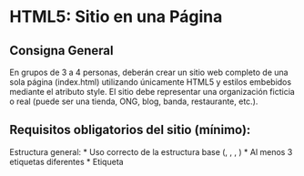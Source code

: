 <h1>HTML5: Sitio en una Página </h1>
<h2>Consigna General </h2>
<p>En grupos de 3 a 4 personas, deberán crear un sitio web completo de una sola página (index.html) 
utilizando únicamente HTML5 y estilos embebidos mediante el atributo style. El sitio debe representar 
una organización ficticia o real (puede ser una tienda, ONG, blog, banda, restaurante, 
etc.).</p>
<h2>Requisitos obligatorios del sitio (mínimo): </h2>
Estructura general: 
* Uso correcto de la estructura base (<!DOCTYPE html>, <html>, <head>, <body>) 
* Al menos 3 etiquetas <meta> diferentes 
* Etiqueta <title> representativa 
<h3>Contenido estructurado: </h3>
* Un <header> con título y logo 
* Un <nav> con enlaces internos 
* Un <main> con al menos 2 secciones (<section>), 1 artículo (<article>) y 1 barra lateral (<aside>) - Una <footer> con información de contacto o créditos 
<h3>Elementos adicionales: </h3>
* Al menos 1 tabla con encabezados 
* Al menos 1 lista (ordenada o desordenada) 
* Al menos 1 imagen con atributo alt- Enlaces internos y al menos 1 externo 
<h3>Estilos embebidos: </h3>
* Aplicar style en varias etiquetas 
* Usar al menos 5 propiedades CSS diferentes (color, background-color, border, etc.) 
<h3>Atributos: </h3>
* Uso de id, class, lang, title, align (aclarando si está obsoleto) 
* Comentarios HTML explicativos 
<h3>Ideas para temática del sitio: </h3>
* Blog personal 
* Web de una cafetería 
* Sitio de una banda 
* Tienda de mascotas 
* Página de un festival 
* ONG ficticia 
<h3>Forma de presentación: </h3>
* Entregar solo index.html 
* Debe poder abrirse localmente 
* Carpeta de imágenes opcional 
<h3>Criterios de Evaluación (Total: 100 puntos) </h3>
* Estructura HTML5 válida y bien formada - 20 puntos 
* Uso correcto de etiquetas semánticas - 20 puntos 
* Aplicación de atributos vistos - 15 puntos 
* Uso del atributo style - 15 puntos 
* Contenido creativo y temático - 10 puntos 
* Navegación funcional - 10 puntos 
* Comentarios explicativos - 5 puntos 
* Presentación y orden - 5 puntos 
<h3>Bonus creativo (+10 puntos extra) </h3>
* Estética destacada 
* Uso justificado de etiquetas menos comunes 
* Contenido ingenioso 
